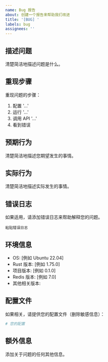 ```yaml
---
name: Bug 报告
about: 创建一个报告来帮助我们改进
title: '[BUG] '
labels: bug
assignees: ''
---
```


## 描述问题

清楚简洁地描述问题是什么。

## 重现步骤

重现问题的步骤：

1. 配置 '...'
2. 运行 '...'
3. 调用 API '...'
4. 看到错误

## 预期行为

清楚简洁地描述您期望发生的事情。

## 实际行为

清楚简洁地描述实际发生的事情。

## 错误日志

如果适用，请添加错误日志来帮助解释您的问题。

```
粘贴错误日志
```

## 环境信息

- OS: [例如 Ubuntu 22.04]
- Rust 版本: [例如 1.75.0]
- 项目版本: [例如 0.1.0]
- Redis 版本: [例如 7.0]
- 其他相关版本:

## 配置文件

如果相关，请提供您的配置文件（删除敏感信息）：

```toml
# 您的配置
```

## 额外信息

添加关于问题的任何其他信息。
